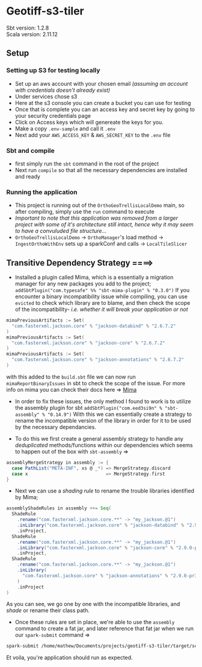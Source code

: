 # Geotiff-s3-tiler

Sbt version: 1.2.8  
Scala version: 2.11.12

## Setup 

### Setting up S3 for testing locally

* Set up an aws account with your chosen email _(assuming an account with credentials doesn't already exist)_
* Under services chose s3
* Here at the s3 console you can create a bucket you can use for testing
* Once that is complete you can an access key and secret key by going to your security credentials page
* Click on Access keys which will genereate the keys for you.
* Make a copy `.env-sample` and call it `.env`
* Next add your `AWS_ACCESS_KEY` & `AWS_SECRET_KEY` to the `.env` file

### Sbt and compile
* first simply run the `sbt` command in the root of the project
* Next run `compile` so that all the necessary dependencies are installed and ready


### Running the application
* This project is running out of the `OrthoGeoTrellisLocalDemo` main, so after compiling, simply use the `run` command to execute
* _Important to note that this application was removed from a larger project with some of it's architecture still intact, hence why it may seem to have a convuluded file structure..._ 
* `OrthoGeoTrellisLocalDemo` -> `OrthoManager`'s load method -> `IngestOrthoWithEnv` sets up a sparkConf and calls -> `LocalTileSlicer`



## Transitive Dependency Strategy ====>

* Installed a plugin called Mima, which is a essentially a migration manager for any new packages
you add to the project; `addSbtPlugin("com.typesafe" %% "sbt-mima-plugin" % "0.3.0")`
If you encounter a binary incompatibility issue while compiling, you can use `evicted` to check which library are to blame, and then check the scope of the incompatibility- _i.e. whether it will break your application or not_
```scala
mimaPreviousArtifacts := Set(
  "com.fasterxml.jackson.core" % "jackson-databind" % "2.6.7.2"
)
mimaPreviousArtifacts := Set(
  "com.fasterxml.jackson.core" % "jackson-core" % "2.6.7.2"
)
mimaPreviousArtifacts := Set(
  "com.fasterxml.jackson.core" % "jackson-annotations" % "2.6.7.2"
)
```
with this added to the `build.sbt` file we can now run `mimaReportBinaryIssues` in sbt to check the scope of the issue. For more info on mima you can check their docs here => [Mima](https://github.com/lightbend/migration-manager/blob/master/README.md)


* In order to fix these issues, the only method I found to work is to utilize the assembly plugin for sbt `addSbtPlugin("com.eed3si9n" % "sbt-assembly" % "0.14.9")`
With this we can essentially create a strategy to rename the incompatible version of the library in order for it to be used by the necessary dependancies.

* To do this we first create a general assembly strategy to handle any _deduplicated_ methods/functions within our dependencies which seems to happen out of the box with `sbt-assembly` =>
```scala
assemblyMergeStrategy in assembly := {
  case PathList("META-INF", xs @ _*) => MergeStrategy.discard
  case x                             => MergeStrategy.first
}
```

* Next we can use a _shading rule_ to rename the trouble libraries identified by Mima;
```scala
assemblyShadeRules in assembly ++= Seq(
  ShadeRule
    .rename("com.fasterxml.jackson.core.**" -> "my_jackson.@1")
    .inLibrary("com.fasterxml.jackson.core" % "jackson-databind" % "2.9.0-pr3")
    .inProject,
  ShadeRule
    .rename("com.fasterxml.jackson.core.**" -> "my_jackson.@1")
    .inLibrary("com.fasterxml.jackson.core" % "jackson-core" % "2.9.0-pr3")
    .inProject,
  ShadeRule
    .rename("com.fasterxml.jackson.core.**" -> "my_jackson.@1")
    .inLibrary(
      "com.fasterxml.jackson.core" % "jackson-annotations" % "2.9.0-pr3"
    )
    .inProject
)
```
As you can see, we go one by one with the incompatible libraries, and _shade_ or rename their class path.

* Once these rules are set in place, we're able to use the `assembly` command to create a fat jar, and later reference that fat jar when we run our `spark-submit` command => 
```bash
spark-submit /home/mathew/Documents/projects/geotiff-s3-tiler/target/scala-2.11/geotiff-s3-tiler-assembly-0.1.0-SNAPSHOT.jar
```
Et voila, you're application should run as expected.